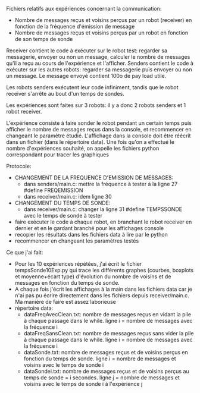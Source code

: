 Fichiers relatifs aux expériences concernant la communication:
- Nombre de messages reçus et voisins perçus par un robot (receiver) en fonction de la fréquence d'émission de message
- Nombre de messages reçus et voisins perçus par un robot en fonction de son temps de sonde

Receiver contient le code à exécuter sur le robot test: regarder sa messagerie, envoyer ou non un message, calculer le nombre de messages qu'il a reçu au cours de l'expérience et l'afficher. 
Senders contient le code à exécuter sur les autres robots: regarder sa messagerie puis envoyer ou non un message.
Le message envoyé contient 100o de pay load utile.

Les robots senders exécutent leur code infiniment, tandis que le robot receiver s'arrête au bout d'un temps de sondes.

Les expériences sont faites sur 3 robots: il y a donc 2 robots senders et 1 robot receiver.

L'expérience consiste à faire sonder le robot pendant un certain temps puis afficher le nombre de messages reçus dans la console, et recommencer en changeant le paramètre étudié. L'affichage dans la console doit être réécrit dans un fichier (dans le répertoire data). Une fois qu'on a effectué le nombre d'expériences souhaité, on appelle les fichiers python correspondant pour tracer les graphiques

Protocole:
- CHANGEMENT DE LA FREQUENCE D'EMISSION DE MESSAGES:
    - dans senders/main.c: mettre la fréquence à tester à la ligne 27 #define FREQEMISSION
    - dans receiver/main.c: idem ligne 30
- CHANGEMENT DU TEMPS DE SONDE:
    - dans receiver/main.c: changer la ligne 31 #define TEMPSSONDE avec le temps de sonde à tester
- faire exécuter le code à chaque robot, en branchant le robot receiver en dernier et en le gardant branché pour les affichages console
- recopier les résultats dans les fichiers data à lire par le python
- recommencer en changeant les paramètres testés

Ce que j'ai fait: 
- Pour les 10 expériences répétées, j'ai écrit le fichier tempsSonde10Exp.py qui trace les différents graphes (courbes, boxplots et moyenne+écart type) d'évolution du nombre de voisins et de messages en fonction du temps de sonde.
- A chaque fois j'écrit les affichages à la main dans les fichiers data car je n'ai pas pu écrire directement dans les fichiers depuis receiver/main.c. Ma manière de faire est assez laborieuse
- répertoire data:
    - dataFreqAvecClean.txt: nombre de messages reçus en vidant la pile à chaque passage dans le while. ligne i = nombre de messages avec la fréquence i
    - dataFreqSansClean.txt: nombre de messages reçus sans vider la pile à chaque passage dans le while. ligne i = nombre de messages avec la fréquence i
    - dataSonde.txt: nombre de messages reçus et de voisins perçus en fonction du temps de sonde. ligne i = nombre de messages et voisins avec le temps de sonde i
    - dataSondei.txt: nombre de messages reçus et de voisins perçus au temps de sonde = i secondes. ligne j = nombre de messages et voisins avec le temps de sonde i à l'expérience j
